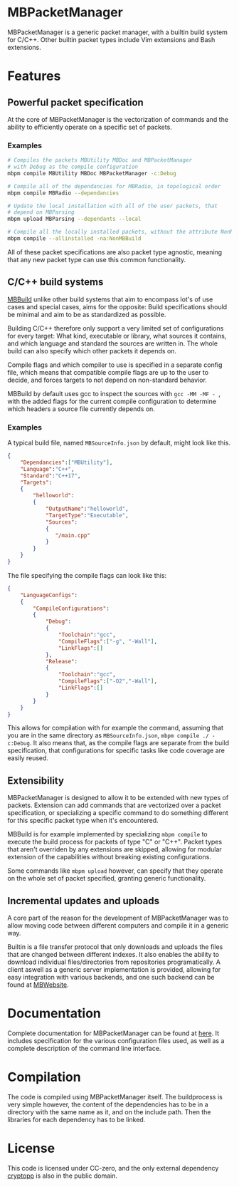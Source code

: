 # MBPacketManager

MBPacketManager is a generic packet manager, with a builtin build system for C/C++. Other builtin packet types include Vim extensions and Bash extensions. 

# Features

## Powerful packet specification

At the core of MBPacketManager is the vectorization of commands and the ability to efficiently operate on a specific set of packets. 

### Examples

```bash
# Compiles the packets MBUtility MBDoc and MBPacketManager
# with Debug as the compile configuration
mbpm compile MBUtility MBDoc MBPacketManager -c:Debug

# Compile all of the dependancies for MBRadio, in topological order
mbpm compile MBRadio --dependancies

# Update the local installation with all of the user packets, that 
# depend on MBParsing
mbpm upload MBParsing --dependants --local

# Compile all the locally installed packets, without the attribute NonMBBuild
mbpm compile --allinstalled -na:NonMBBuild
```


All of these packet specifications are also packet type agnostic, meaning that any new packet type can use this common functionality. 

## C/C++ build systems

[MBBuild](https://mrboboget.github.io/MBPacketManager/MBBuild/index.html) unlike other build systems that aim to encompass lot's of use cases and special cases, aims for the opposite: Build specifications should be minimal and aim to be as standardized as possible. 

Building C/C++ therefore only support a very limited set of configurations for every target: What kind, executable or library, what sources it contains, and which language and standard the sources are written in. The whole build can also specify which other packets it depends on. 

Compile flags and which compiler to use is specified in a separate config file, which means that compatible compile flags are up to the user to decide, and forces targets to not depend on non-standard behavior. 

MBBuild by default uses gcc to inspect the sources with `gcc -MM -MF - `, with the added flags for the current compile configuration to determine which headers a source file currently depends on. 

### Examples

A typical build file, named `MBSourceInfo.json` by default, might look like this. 

```json
{
    "Dependancies":["MBUtility"],
    "Language":"C++",
    "Standard":"C++17",
    "Targets":
    {
        "helloworld":
        {
            "OutputName":"helloworld",
            "TargetType":"Executable",
            "Sources":
            {
               "/main.cpp" 
            }
        }
    }
}
```


The file specifying the compile flags can look like this: 

```json
{
    "LanguageConfigs":
    {
        "CompileConfigurations":
        {
            "Debug":
            {
                "Toolchain":"gcc",
                "CompileFlags":["-g", "-Wall"],
                "LinkFlags":[]
            },
            "Release":
            {
                "Toolchain":"gcc",
                "CompileFlags":["-O2","-Wall"],
                "LinkFlags":[]
            }
        }
    }
}
```


This allows for compilation with for example the command, assuming that you are in the same directory as `MBSourceInfo.json`, `mbpm compile ./ -c:Debug`. It also means that, as the compile flags are separate from the build specification, that configurations for specific tasks like code coverage are easily reused. 

## Extensibility

MBPacketManager is designed to allow it to be extended with new types of packets. Extension can add commands that are vectorized over a packet specification, or specializing a specific command to do something different for this specific packet type when it's encountered. 

MBBuild is for example implemented by specializing `mbpm compile` to execute the build process for packets of type "C" or "C++". Packet types that aren't overriden by any extensions are skipped, allowing for modular extension of the capabilities without breaking existing configurations. 

Some commands like `mbpm upload` however, can specify that they operate on the whole set of packet specified, granting generic functionality. 

## Incremental updates and uploads

A core part of the reason for the development of MBPacketManager was to allow moving code between different computers and compile it in a generic way. 

Builtin is a file transfer protocol that only downloads and uploads the files that are changed between different indexes. It also enables the ability to download individual files/directories from repositories programatically. A client aswell as a generic server implementation is provided, allowing for easy integration with various backends, and one such backend can be found at [MBWebsite](https://github.com/MrBoboGet/MBWeb/MBWebsite). 

# Documentation

Complete documentation for MBPacketManager can be found at [here](https://mrboboget.github.io/MBPacketManager/index.html). It includes specification for the various configuration files used, as well as a complete description of the command line interface. 

# Compilation

The code is compiled using MBPacketManager itself. The buildprocess is very simple however, the content of the dependencies has to be in a directory with the same name as it, and on the include path. Then the libraries for each dependency has to be linked. 

# License

This code is licensed under CC-zero, and the only external dependency [cryptopp](https://github.com/weidai11/cryptopp) is also in the public domain. 

